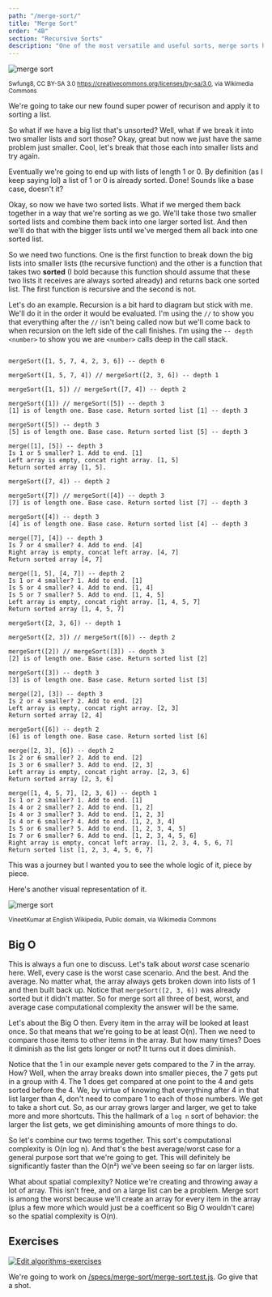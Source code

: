 ```yaml
---
path: "/merge-sort/"
title: "Merge Sort"
order: "4B"
section: "Recursive Sorts"
description: "One of the most versatile and useful sorts, merge sorts has wide applications due to its stabilitiy and reliability for sorting."
---
```


![merge sort](./images/mergesort.gif)

<sup>Swfung8, CC BY-SA 3.0 <https://creativecommons.org/licenses/by-sa/3.0>, via Wikimedia Commons</sup>

We're going to take our new found super power of recurison and apply it to sorting a list.

So what if we have a big list that's unsorted? Well, what if we break it into two smaller lists and sort those? Okay, great but now we just have the same problem just smaller. Cool, let's break that those each into smaller lists and try again.

Eventually we're going to end up with lists of length 1 or 0. By definition (as I keep saying lol) a list of 1 or 0 is already sorted. Done! Sounds like a base case, doesn't it?

Okay, so now we have two sorted lists. What if we merged them back together in a way that we're sorting as we go. We'll take those two smaller sorted lists and combine them back into one larger sorted list. And then we'll do that with the bigger lists until we've merged them all back into one sorted list.

So we need two functions. One is the first function to break down the big lists into smaller lists (the recursive function) and the other is a function that takes two **sorted** (I bold because this function should assume that these two lists it receives are always sorted already) and returns back one sorted list. The first function is recursive and the second is not.

Let's do an example. Recursion is a bit hard to diagram but stick with me. We'll do it in the order it would be evaluated. I'm using the `//` to show you that everything after the `//` isn't being called now but we'll come back to when recursion on the left side of the call finishes. I'm using the `-- depth <number>` to show you we are `<number>` calls deep in the call stack.

```text

mergeSort([1, 5, 7, 4, 2, 3, 6]) -- depth 0

mergeSort([1, 5, 7, 4]) // mergeSort([2, 3, 6]) -- depth 1

mergeSort([1, 5]) // mergeSort([7, 4]) -- depth 2

mergeSort([1]) // mergeSort([5]) -- depth 3
[1] is of length one. Base case. Return sorted list [1] -- depth 3

mergeSort([5]) -- depth 3
[5] is of length one. Base case. Return sorted list [5] -- depth 3

merge([1], [5]) -- depth 3
Is 1 or 5 smaller? 1. Add to end. [1]
Left array is empty, concat right array. [1, 5]
Return sorted array [1, 5].

mergeSort([7, 4]) -- depth 2

mergeSort([7]) // mergeSort([4]) -- depth 3
[7] is of length one. Base case. Return sorted list [7] -- depth 3

mergeSort([4]) -- depth 3
[4] is of length one. Base case. Return sorted list [4] -- depth 3

merge([7], [4]) -- depth 3
Is 7 or 4 smaller? 4. Add to end. [4]
Right array is empty, concat left array. [4, 7]
Return sorted array [4, 7]

merge([1, 5], [4, 7]) -- depth 2
Is 1 or 4 smaller? 1. Add to end. [1]
Is 5 or 4 smaller? 4. Add to end. [1, 4]
Is 5 or 7 smaller? 5. Add to end. [1, 4, 5]
Left array is empty, concat right array. [1, 4, 5, 7]
Return sorted array [1, 4, 5, 7]

mergeSort([2, 3, 6]) -- depth 1

mergeSort([2, 3]) // mergeSort([6]) -- depth 2

mergeSort([2]) // mergeSort([3]) -- depth 3
[2] is of length one. Base case. Return sorted list [2]

mergeSort([3]) -- depth 3
[3] is of length one. Base case. Return sorted list [3]

merge([2], [3]) -- depth 3
Is 2 or 4 smaller? 2. Add to end. [2]
Left array is empty, concat right array. [2, 3]
Return sorted array [2, 4]

mergeSort([6]) -- depth 2
[6] is of length one. Base case. Return sorted list [6]

merge([2, 3], [6]) -- depth 2
Is 2 or 6 smaller? 2. Add to end. [2]
Is 3 or 6 smaller? 3. Add to end. [2, 3]
Left array is empty, concat right array. [2, 3, 6]
Return sorted array [2, 3, 6]

merge([1, 4, 5, 7], [2, 3, 6]) -- depth 1
Is 1 or 2 smaller? 1. Add to end. [1]
Is 4 or 2 smaller? 2. Add to end. [1, 2]
Is 4 or 3 smaller? 3. Add to end. [1, 2, 3]
Is 4 or 6 smaller? 4. Add to end. [1, 2, 3, 4]
Is 5 or 6 smaller? 5. Add to end. [1, 2, 3, 4, 5]
Is 7 or 6 smaller? 6. Add to end. [1, 2, 3, 4, 5, 6]
Right array is empty, concat left array. [1, 2, 3, 4, 5, 6, 7]
Return sorted list [1, 2, 3, 4, 5, 6, 7]

```

This was a journey but I wanted you to see the whole logic of it, piece by piece.

Here's another visual representation of it.

![merge sort](./images/merge2.png)

<sup>VineetKumar at English Wikipedia, Public domain, via Wikimedia Commons</sup>

## Big O

This is always a fun one to discuss. Let's talk about _worst_ case scenario here. Well, every case is the worst case scenario. And the best. And the average. No matter what, the array always gets broken down into lists of 1 and then built back up. Notice that `mergeSort([2, 3, 6])` was already sorted but it didn't matter. So for merge sort all three of best, worst, and average case computational complexity the answer will be the same.

Let's about the Big O then. Every item in the array will be looked at least once. So that means that we're going to be at least O(n). Then we need to compare those items to other items in the array. But how many times? Does it diminish as the list gets longer or not? It turns out it does diminish.

Notice that the 1 in our example never gets compared to the 7 in the array. How? Well, when the array breaks down into smaller pieces, the 7 gets put in a group with 4. The 1 does get compared at one point to the 4 and gets sorted before the 4. We, by virtue of knowing that everything after 4 in that list larger than 4, don't need to compare 1 to each of those numbers. We get to take a short cut. So, as our array grows larger and larger, we get to take more and more shortcuts. This the hallmark of a `log n` sort of behavior: the larger the list gets, we get diminishing amounts of more things to do.

So let's combine our two terms together. This sort's computational complexity is O(n log n). And that's the best average/worst case for a general purpose sort that we're going to get. This will definitely be significantly faster than the O(n²) we've been seeing so far on larger lists.

What about spatial complexity? Notice we're creating and throwing away a lot of array. This isn't free, and on a large list can be a problem. Merge sort is among the worst because we'll create an array for every item in the array (plus a few more which would just be a coefficent so Big O wouldn't care) so the spatial complexity is O(n).

## Exercises

[![Edit algorithms-exercises](https://codesandbox.io/static/img/play-codesandbox.svg)][sb]

We're going to work on [/specs/merge-sort/merge-sort.test.js][gh]. Go give that a shot.

[gh]: https://github.com/btholt/algorithms-exercises/blob/main/specs/merge-sort/merge-sort.test.js
[sb]: https://codesandbox.io/s/github/btholt/algorithms-exercises/tree/main?file=/specs/merge-sort/merge-sort.test.js
